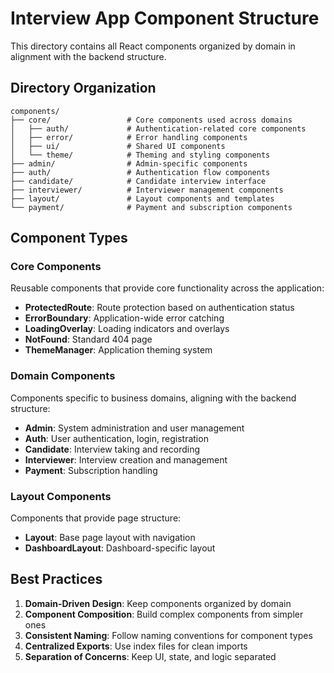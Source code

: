 # Interview App Component Structure

This directory contains all React components organized by domain in alignment with the backend structure.

## Directory Organization

```
components/
├── core/                 # Core components used across domains
│   ├── auth/             # Authentication-related core components
│   ├── error/            # Error handling components
│   ├── ui/               # Shared UI components
│   └── theme/            # Theming and styling components
├── admin/                # Admin-specific components
├── auth/                 # Authentication flow components
├── candidate/            # Candidate interview interface
├── interviewer/          # Interviewer management components
├── layout/               # Layout components and templates
└── payment/              # Payment and subscription components
```

## Component Types

### Core Components

Reusable components that provide core functionality across the application:
- **ProtectedRoute**: Route protection based on authentication status
- **ErrorBoundary**: Application-wide error catching
- **LoadingOverlay**: Loading indicators and overlays
- **NotFound**: Standard 404 page
- **ThemeManager**: Application theming system

### Domain Components

Components specific to business domains, aligning with the backend structure:
- **Admin**: System administration and user management
- **Auth**: User authentication, login, registration
- **Candidate**: Interview taking and recording
- **Interviewer**: Interview creation and management
- **Payment**: Subscription handling

### Layout Components

Components that provide page structure:
- **Layout**: Base page layout with navigation
- **DashboardLayout**: Dashboard-specific layout

## Best Practices

1. **Domain-Driven Design**: Keep components organized by domain
2. **Component Composition**: Build complex components from simpler ones
3. **Consistent Naming**: Follow naming conventions for component types
4. **Centralized Exports**: Use index files for clean imports
5. **Separation of Concerns**: Keep UI, state, and logic separated